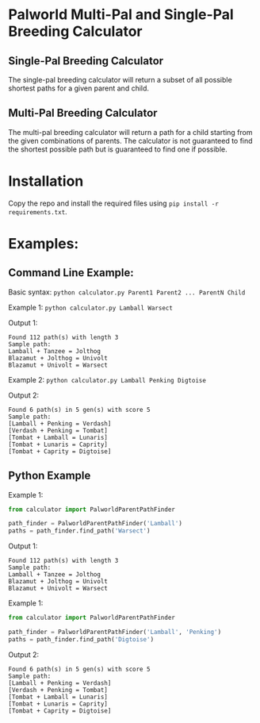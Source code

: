 # Palworld Multi-Pal and Single-Pal Breeding Calculator

## Single-Pal Breeding Calculator

The single-pal breeding calculator will return a subset of all possible shortest paths for a given parent and child.

## Multi-Pal Breeding Calculator

The multi-pal breeding calculator will return a path for a child starting from the given combinations of parents. The calculator is not guaranteed to find the shortest possible path but is guaranteed to find one if possible.

# Installation

Copy the repo and install the required files using `pip install -r requirements.txt`.

# Examples:
## Command Line Example:

Basic syntax: `python calculator.py Parent1 Parent2 ... ParentN Child`

Example 1: `python calculator.py Lamball Warsect`

Output 1:
```
Found 112 path(s) with length 3
Sample path:
Lamball + Tanzee = Jolthog
Blazamut + Jolthog = Univolt
Blazamut + Univolt = Warsect
```

Example 2: `python calculator.py Lamball Penking Digtoise`

Output 2:
```
Found 6 path(s) in 5 gen(s) with score 5
Sample path:
[Lamball + Penking = Verdash]
[Verdash + Penking = Tombat]
[Tombat + Lamball = Lunaris]
[Tombat + Lunaris = Caprity]
[Tombat + Caprity = Digtoise]
```

## Python Example

Example 1:
```python
from calculator import PalworldParentPathFinder

path_finder = PalworldParentPathFinder('Lamball')
paths = path_finder.find_path('Warsect')
```

Output 1:
```
Found 112 path(s) with length 3
Sample path:
Lamball + Tanzee = Jolthog
Blazamut + Jolthog = Univolt
Blazamut + Univolt = Warsect
```
Example 1:
```python
from calculator import PalworldParentPathFinder

path_finder = PalworldParentPathFinder('Lamball', 'Penking')
paths = path_finder.find_path('Digtoise')
```

Output 2:
```
Found 6 path(s) in 5 gen(s) with score 5
Sample path:
[Lamball + Penking = Verdash]
[Verdash + Penking = Tombat]
[Tombat + Lamball = Lunaris]
[Tombat + Lunaris = Caprity]
[Tombat + Caprity = Digtoise]
```
